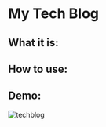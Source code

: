 # My Tech Blog #

## What it is: ##



## How to use: ##


## Demo: ##

![techblog](https://user-images.githubusercontent.com/48900910/124625662-fdfc0e80-de4b-11eb-996e-1fba53d0a1a3.gif)
